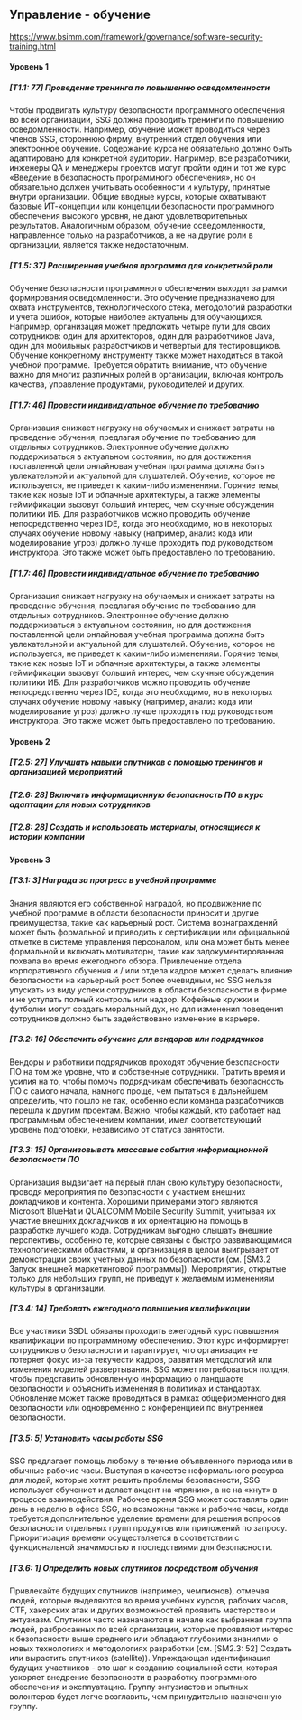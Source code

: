 ## Управление - обучение
https://www.bsimm.com/framework/governance/software-security-training.html


#### Уровень 1

##### [T1.1: 77] Проведение тренинга по повышению осведомленности

Чтобы продвигать культуру безопасности программного обеспечения во всей организации, SSG должна проводить тренинги по повышению осведомленности. Например, обучение может проводиться через членов SSG, стороннюю фирму, внутренний отдел обучения или электронное обучение. Содержание курса не обязательно должно быть адаптировано для конкретной аудитории. Например, все разработчики, инженеры QA и менеджеры проектов могут пройти один и тот же курс «Введение в безопасность программного обеспечения», но он обязательно должен учитывать особенности и культуру, принятые внутри организации. Общие вводные курсы, которые охватывают базовые ИТ-концепции или концепции безопасности программного обеспечения высокого уровня, не дают удовлетворительных результатов. Аналогичным образом, обучение осведомленности, направленное только на разработчиков, а не на другие роли в организации, является также недостаточным.

##### [T1.5: 37] Расширенная учебная программа для конкретной роли

Обучение безопасности программного обеспечения выходит за рамки формирования осведомленности. Это обучение предназначено для охвата инструментов, технологического стека, методологий разработки и учета ошибок, которые наиболее актуальны для обучающихся. Например, организация может предложить четыре пути для своих сотрудников: один для архитекторов, один для разработчиков Java, один для мобильных разработчиков и четвертый для тестировщиков. Обучение конкретному инструменту также может находиться в такой учебной программе. Требуется обратить внимание, что обучение важно для многих различных ролей в организации, включая контроль качества, управление продуктами, руководителей и других.

##### [T1.7: 46] Провести индивидуальное обучение по требованию

Организация снижает нагрузку на обучаемых и снижает затраты на проведение обучения, предлагая обучение по требованию для отдельных сотрудников. Электронное обучение должно поддерживаться в актуальном состоянии, но для достижения поставленной цели онлайновая учебная программа должна быть увлекательной и актуальной для слушателей. Обучение, которое не используется, не приведет к каким-либо изменениям. Горячие темы, такие как новые IoT и облачные архитектуры, а также элементы геймификации вызовут больший интерес, чем скучные обсуждения политики ИБ. Для разработчиков можно проводить обучение непосредственно через IDE, когда это необходимо, но в некоторых случаях обучение новому навыку (например, анализ кода или моделирование угроз) должно лучше проходить под руководством инструктора. Это также может быть предоставлено по требованию.

##### [T1.7: 46] Провести индивидуальное обучение по требованию

Организация снижает нагрузку на обучаемых и снижает затраты на проведение обучения, предлагая обучение по требованию для отдельных сотрудников. Электронное обучение должно поддерживаться в актуальном состоянии, но для достижения поставленной цели онлайновая учебная программа должна быть увлекательной и актуальной для слушателей. Обучение, которое не используется, не приведет к каким-либо изменениям. Горячие темы, такие как новые IoT и облачные архитектуры, а также элементы геймификации вызовут больший интерес, чем скучные обсуждения политики ИБ. Для разработчиков можно проводить обучение непосредственно через IDE, когда это необходимо, но в некоторых случаях обучение новому навыку (например, анализ кода или моделирование угроз) должно лучше проходить под руководством инструктора. Это также может быть предоставлено по требованию.

#### Уровень 2

##### [T2.5: 27] Улучшать навыки спутников с помощью тренингов и организацией мероприятий

##### [T2.6: 28] Включить информационную безопасность ПО в курс адаптации для новых сотрудников

##### [T2.8: 28] Создать и использовать материалы, относящиеся к истории компании

#### Уровень 3

##### [T3.1: 3] Награда за прогресс в учебной программе

Знания являются его собственной наградой, но продвижение по учебной программе в области безопасности приносит и другие преимущества, такие как карьерный рост. Система вознаграждений может быть формальной и приводить к сертификации или официальной отметке в системе управления персоналом, или она может быть менее формальной и включать мотиваторы, такие как задокументированная похвала во время ежегодного обзора. Привлечение отдела корпоративного обучения и / или отдела кадров может сделать влияние безопасности на карьерный рост более очевидным, но SSG нельзя упускать из виду успехи сотрудников в области безопасности в фирме и не уступать полный контроль или надзор. Кофейные кружки и футболки могут создать моральный дух, но для изменения поведения сотрудников должно быть задействовано изменение в карьере.

##### [T3.2: 16] Обеспечить обучение для вендоров или подрядчиков

Вендоры и работники подрядчиков проходят обучение безопасности ПО на том же уровне, что и собственные сотрудники. Тратить время и усилия на то, чтобы помочь подрядчикам обеспечивать безопасность ПО с самого начала, намного проще, чем пытаться в дальнейшем определить, что пошло не так, особенно если команда разработчиков перешла к другим проектам. Важно, чтобы каждый, кто работает над программным обеспечением компании, имел соответствующий уровень подготовки, независимо от статуса занятости.

##### [T3.3: 15] Организовывать массовые события информационной безопасности ПО

Организация выдвигает на первый план свою культуру безопасности, проводя мероприятия по безопасности с участием внешних докладчиков и контента. Хорошими примерами этого являются Microsoft BlueHat и QUALCOMM Mobile Security Summit, учитывая их участие внешних докладчиков и их ориентацию на помощь в разработке лучшего кода. Сотрудникам выгодно слышать внешние перспективы, особенно те, которые связаны с быстро развивающимися технологическими областями, и организация в целом выигрывает от демонстрации своих учетных данных по безопасности (см. [SM3.2 Запуск внешней маркетинговой программы]). Мероприятия, открытые только для небольших групп, не приведут к желаемым изменениям культуры в организации.

##### [T3.4: 14] Требовать ежегодного повышения квалификации

Все участники SSDL обязаны проходить ежегодный курс повышения квалификации по программному обеспечению. Этот курс информирует сотрудников о безопасности и гарантирует, что организация не потеряет фокус из-за текучести кадров, развития методологий или изменения моделей развертывания. SSG может потребоваться полдня, чтобы представить обновленную информацию о ландшафте безопасности и объяснить изменения в политиках и стандартах. Обновление может также проводиться в рамках общефирменного дня безопасности или одновременно с конференцией по внутренней безопасности. 

##### [T3.5: 5] Установить часы работы SSG

SSG предлагает помощь любому в течение объявленного периода или в обычные рабочие часы. Выступая в качестве неформального ресурса для людей, которые хотят решить проблемы безопасности, SSG использует обучениет и делает акцент на «пряник», а не на «кнут» в процессе взаимодействия. Рабочее время SSG может составлять один день в неделю в офисе SSG, но возможны также и рабочие часы, когда требуется дополнительное уделение времени для решения вопросов безопасности отдельных групп продуктов или приложений по запросу. Приоритизация времени осуществляется в соответствии с функциональной значимостью и последствиями для безопасности.

##### [T3.6: 1] Определить новых спутников посредством обучения

Привлекайте будущих спутников (например, чемпионов), отмечая людей, которые выделяются во время учебных курсов, рабочих часов, CTF, хакерских атак и других возможностей проявить мастерство и энтузиазм. Спутники часто назначаются в начале как выбранная группа людей, разбросанных по всей организации, которые проявляют интерес к безопасности выше среднего или обладают глубокими знаниями о новых технологиях и методологиях разработки (см. [SM2.3: 52] Создать или вырастить спутников (satellite)). Упреждающая идентификация будущих участников - это шаг к созданию социальной сети, которая ускоряет внедрение безопасности в разработку программного обеспечения и эксплуатацию. Группу энтузиастов и опытных волонтеров будет легче возглавить, чем принудительно назначенную группу.


